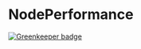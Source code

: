 # NodePerformance

[![Greenkeeper badge](https://badges.greenkeeper.io/CraigglesO/NodePerformance.svg)](https://greenkeeper.io/)

